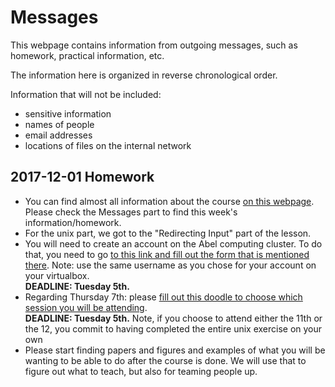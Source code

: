 # Messages

This webpage contains information from outgoing messages, such as homework,
practical information, etc.

The information here is organized in reverse chronological order.

Information that will not be included:

 * sensitive information
 * names of people
 * email addresses
 * locations of files on the internal network
 
## 2017-12-01 Homework

  * You can find almost all information about the course 
  [on this webpage](https://norwegianveterinaryinstitute.github.io/BioinfTraining/).
  Please check the Messages part to find this week's information/homework.
  * For the unix part, we got to the "Redirecting Input" part of the lesson.
  * You will need to create an account on the Abel computing cluster. To
  do that, you need to go [to this link and fill out the form that is
  mentioned there](https://github.com/NorwegianVeterinaryInstitute/Info/wiki/AbelUserGuide). Note: use
  the same username as you chose for your account on your virtualbox.<br/>
  **DEADLINE: Tuesday 5th.**
  * Regarding Thursday 7th: please [fill out this doodle to choose which
  session you will be attending](https://doodle.com/poll/sxt5hmub94nhegyv). <br/>
  **DEADLINE: Tuesday 5th.** 
  Note, if you choose to attend either the 11th or the 12, you commit to having
  completed the entire unix exercise on your own
  * Please start finding papers and figures and examples of what you will be 
  wanting to be able to do after the course is done. We will use that to figure
  out what to teach, but also for teaming people up.
  

